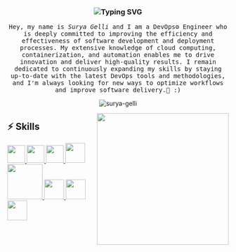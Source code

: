 <!-- <p align="left"> <img src="https://komarev.com/ghpvc/?username=surya-gelli&label=Profile%20views&color=0e75b6&style=flat" alt="surya-gelli" /> </p>

<h1 align="center">Hi , I'm Surya <img src="https://media.giphy.com/media/hvRJCLFzcasrR4ia7z/giphy.gif" width="35"></h1>
 -->

<h3 align="center" <a href="https://git.io/typing-svg"><img src="https://readme-typing-svg.demolab.com?font=monoscope&weight=500&size=30&duration=3000&pause=800&center=true&vCenter=true&width=435&lines=Hi+there%2C+I'm+Surya+Gelli%3B+I+hope+you're+doing+well%3B+Enjoy+your+time%3A)" alt="Typing SVG" /></a></h3>
 
<p align="center" >
  <samp>
    Hey, my name is <em>Surya Gelli</em> and I am a DevOps⚙️ Engineer who is deeply committed to improving the efficiency and effectiveness of software development and deployment processes. My extensive knowledge of cloud computing, containerization, and automation enables me to drive innovation and deliver high-quality results. I remain dedicated to continuously expanding my skills by staying up-to-date with the latest DevOps tools and methodologies, and I'm always looking for new ways to optimize workflows and improve software delivery.🤖 :)
  </samp>
  <br/>
</p>

<p align="center"><img align="center" src="https://github-readme-streak-stats.herokuapp.com/?user=surya-gelli&theme=algolia" alt="surya-gelli" /></p>

<img align='right' src="https://media.giphy.com/media/jRf5fsn8G6YaogAWxn/giphy.gif" width="300">

## :zap: Skills

   <a href="https://www.linux.org/" target="_blank" />
    <img src="https://cdn.jsdelivr.net/gh/devicons/devicon/icons/linux/linux-original.svg"  height="40" />
  </a>
   <a href="https://aws.amazon.com/" target="_blank" >
    <img src="https://cdn.jsdelivr.net/gh/devicons/devicon/icons/aws/aws-original.svg"  height="40" />
  </a> 
  <a href="https://azure.microsoft.com/" target="_blank" >
    <img src="https://cdn.jsdelivr.net/gh/devicons/devicon/icons/azure/azure-original.svg"  height="40" />
  </a>
  <a href="https://www.docker.com/" target="_blank" >
    <img src="https://cdn.jsdelivr.net/gh/devicons/devicon/icons/docker/docker-original.svg"  height="45" /> 
  </a>
  <a href="https://www.terraform.io/" target="_blank" >
    <img src="https://cdn.jsdelivr.net/gh/devicons/devicon/icons/terraform/terraform-original.svg" width="80" />
  </a>
   </a>
    <a href="https://www.jenkins.io/" target="_blank" >
    <img src="https://cdn.jsdelivr.net/gh/devicons/devicon/icons/jenkins/jenkins-original.svg" height="45" />
  </a>
  <a href="https://www.ansible.com/" target="_blank" >
    <img src="https://cdn.jsdelivr.net/gh/devicons/devicon/icons/ansible/ansible-original.svg"  height="45" />
  </a>
 </a>
    <a href="https://pages.github.com/?(null)" target="_blank" >
   <img src="https://media.giphy.com/media/kH1DBkPNyZPOk0BxrM/giphy.gif" width="45" />
  </a>
 </a>
